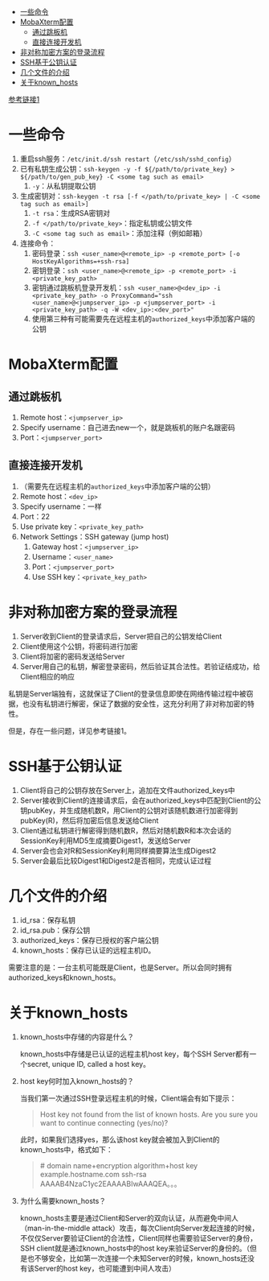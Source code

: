 - [一些命令](#一些命令)
- [MobaXterm配置](#mobaxterm配置)
  - [通过跳板机](#通过跳板机)
  - [直接连接开发机](#直接连接开发机)
- [非对称加密方案的登录流程](#非对称加密方案的登录流程)
- [SSH基于公钥认证](#ssh基于公钥认证)
- [几个文件的介绍](#几个文件的介绍)
- [关于known\_hosts](#关于known_hosts)


[参考链接1](https://blog.csdn.net/wang_qiu_hao/article/details/127902007)

# 一些命令
1. 重启ssh服务：`/etc/init.d/ssh restart`（`/etc/ssh/sshd_config`）
2. 已有私钥生成公钥：`ssh-keygen -y -f ${/path/to/private_key} > ${/path/to/gen_pub_key} -C <some tag such as email>`
   1. `-y`：从私钥提取公钥
3. 生成密钥对：`ssh-keygen -t rsa [-f </path/to/private_key> | -C <some tag such as email>]`
   1. `-t rsa`：生成RSA密钥对
   2. `-f </path/to/private_key>`：指定私钥或公钥文件
   3. `-C <some tag such as email>`：添加注释（例如邮箱）
4. 连接命令：
   1. 密码登录：`ssh <user_name>@<remote_ip> -p <remote_port> [-o HostKeyAlgorithms=+ssh-rsa]` 
   2. 密钥登录：`ssh <user_name>@<remote_ip> -p <remote_port> -i <private_key_path>`
   3. 密钥通过跳板机登录开发机：`ssh <user_name>@<dev_ip> -i <private_key_path> -o ProxyCommand="ssh <user_name>@<jumpserver_ip> -p <jumpserver_port> -i <private_key_path> -q -W <dev_ip>:<dev_port>"`
   4. 使用第三种有可能需要先在远程主机的`authorized_keys`中添加客户端的公钥

# MobaXterm配置

## 通过跳板机

1. Remote host：`<jumpserver_ip>`
2. Specify username：自己进去new一个，就是跳板机的账户名跟密码
3. Port：`<jumpserver_port>`

## 直接连接开发机

1. （需要先在远程主机的`authorized_keys`中添加客户端的公钥）
2. Remote host：`<dev_ip>`
3. Specify username：一样
4. Port：22
5. Use private key：`<private_key_path>`
6. Network Settings：SSH gateway (jump host)
    1. Gateway host：`<jumpserver_ip>`
    2. Username：`<user_name>`
    3. Port：`<jumpserver_port>`
    4. Use SSH key：`<private_key_path>`

# 非对称加密方案的登录流程

1. Server收到Client的登录请求后，Server把自己的公钥发给Client
2. Client使用这个公钥，将密码进行加密
3. Client将加密的密码发送给Server
4. Server用自己的私钥，解密登录密码，然后验证其合法性。若验证结成功，给Client相应的响应

私钥是Server端独有，这就保证了Client的登录信息即使在网络传输过程中被窃据，也没有私钥进行解密，保证了数据的安全性，这充分利用了非对称加密的特性。

但是，存在一些问题，详见参考链接1。

# SSH基于公钥认证

1. Client将自己的公钥存放在Server上，追加在文件authorized_keys中
2. Server接收到Client的连接请求后，会在authorized_keys中匹配到Client的公钥pubKey，并生成随机数R，用Client的公钥对该随机数进行加密得到pubKey(R)，然后将加密后信息发送给Client
3. Client通过私钥进行解密得到随机数R，然后对随机数R和本次会话的SessionKey利用MD5生成摘要Digest1，发送给Server
4. Server会也会对R和SessionKey利用同样摘要算法生成Digest2
5. Server会最后比较Digest1和Digest2是否相同，完成认证过程

# 几个文件的介绍

1. id_rsa：保存私钥
2. id_rsa.pub：保存公钥
3. authorized_keys：保存已授权的客户端公钥
4. known_hosts：保存已认证的远程主机ID。

需要注意的是：一台主机可能既是Client，也是Server。所以会同时拥有authorized_keys和known_hosts。

# 关于known_hosts

1. known_hosts中存储的内容是什么？

   known_hosts中存储是已认证的远程主机host key，每个SSH Server都有一个secret, unique ID, called a host key。

2. host key何时加入known_hosts的？

   当我们第一次通过SSH登录远程主机的时候，Client端会有如下提示：

   > Host key not found from the list of known hosts.
   > Are you sure you want to continue connecting (yes/no)?

   此时，如果我们选择yes，那么该host key就会被加入到Client的known_hosts中，格式如下：

   > \# domain name+encryption algorithm+host key
   > example.hostname.com ssh-rsa AAAAB4NzaC1yc2EAAAABIwAAAQEA。。。

3. 为什么需要known_hosts？

   known_hosts主要是通过Client和Server的双向认证，从而避免中间人（man-in-the-middle attack）攻击，每次Client向Server发起连接的时候，不仅仅Server要验证Client的合法性，Client同样也需要验证Server的身份，SSH client就是通过known_hosts中的host key来验证Server的身份的。（但是也不够安全，比如第一次连接一个未知Server的时候，known_hosts还没有该Server的host key，也可能遭到中间人攻击）